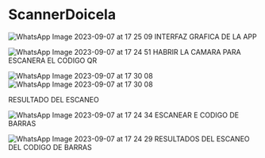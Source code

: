 # ScannerDoicela
![WhatsApp Image 2023-09-07 at 17 25 09](https://github.com/livescorpio/ScannerDoicela/assets/123920507/b2103c4f-ef46-4ddd-9026-dec65feef237)
INTERFAZ GRAFICA DE LA APP

![WhatsApp Image 2023-09-07 at 17 24 51](https://github.com/livescorpio/ScannerDoicela/assets/123920507/f325ba41-252b-426e-80ea-05ab4940c7a3)
HABRIR LA CAMARA PARA ESCANERA EL CODIGO QR

![WhatsApp Image 2023-09-07 at 17 30 08](https://github.com/livescorpio/ScannerDoicela/assets/123920507/3d180ed2-df4b-4584-980d-71d677c0975b)
![WhatsApp Image 2023-09-07 at 17 30 08](https://github.com/livescorpio/ScannerDoicela/assets/123920507/1924bb8e-3863-4e90-948a-39ce2525cd94)

RESULTADO DEL ESCANEO

![WhatsApp Image 2023-09-07 at 17 24 34](https://github.com/livescorpio/ScannerDoicela/assets/123920507/f8e62904-2e10-4408-8b12-44094ca8e7cb)
ESCANEAR E CODIGO DE BARRAS

![WhatsApp Image 2023-09-07 at 17 24 29](https://github.com/livescorpio/ScannerDoicela/assets/123920507/d2d310db-8032-45f6-95a2-30698b9ea28a)
RESULTADOS DEL ESCANEO DEL CODIGO DE BARRAS


